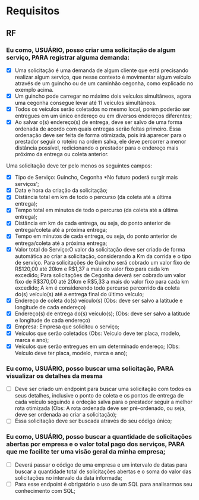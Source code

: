# Requisitos

## RF

### Eu como, USUÁRIO, posso criar uma solicitação de algum serviço, PARA registrar alguma demanda:

- [x] Uma solicitação é uma demanda de algum cliente que está precisando realizar algum serviço, que nesse contexto é movimentar algum veículo através de um guincho ou de um caminhão cegonha, como explicado no exemplo acima.
- [x] Um guincho pode carregar no máximo dois veículos simultâneos, agora uma cegonha consegue levar até 11 veículos simultâneos.
- [x] Todos os veículos serão coletados no mesmo local, porém poderão ser entregues em um único endereço ou em diversos endereços diferentes;
- [x] Ao salvar o(s) endereço(s) de entrega, deve ser salvo de uma forma ordenada de acordo com quais entregas serão feitas primeiro. Essa ordenação deve ser feita de forma otimizada, pois irá aparecer para o prestador seguir o roteiro na ordem salva, ele deve percorrer a menor distância possível, redicionando o prestador para o endereço mais próximo da entrega ou coleta anterior.

Uma solicitação deve ter pelo menos os seguintes campos:

- [x] Tipo de Serviço: Guincho, Cegonha \*No futuro poderá surgir mais serviços';
- [x] Data e hora da criação da solicitação;
- [x] Distância total em km de todo o percurso (da coleta até a última entrega);
- [x] Tempo total em minutos de todo o percurso (da coleta até a última entrega);
- [x] Distância em km de cada entrega, ou seja, do ponto anterior de entrega/coleta até a próxima entrega;
- [x] Tempo em minutos de cada entrega, ou seja, do ponto anterior de entrega/coleta até a próxima entrega;
- [x] Valor total do Serviço:O valor da solicitação deve ser criado de forma automática ao criar a solicitação, considerando a Km da corrida e o tipo de serviço. Para solicitações de Guincho será cobrado um valor fixo de R\$120,00 até 20km e R\$1,37 a mais do valor fixo para cada km excedido; Para solicitações de Cegonha deverá ser cobrado um valor fixo de R\$370,00 até 20km e R\$5,33 a mais do valor fixo para cada km excedido; A km é considerendo todo percurso percorrido da coleta do(s) veículo(s) até a entrega final do último veículo;
- [x] Endereço de coleta do(s) veículo(s) (Obs: deve ser salvo a latitude e longitude de cada endereço)
- [x] Endereço(s) de entrega do(s) veículo(s); (Obs: deve ser salvo a latitude e longitude de cada endereço)
- [x] Empresa: Empresa que solicitou o serviço;
- [x] Veículos que serão coletados (Obs: Veículo deve ter placa, modelo, marca e ano);
- [x] Veículos que serão entregues em um determinado endereço; (Obs: Veículo deve ter placa, modelo, marca e ano);

### Eu como, USUÁRIO, posso buscar uma solicitação, PARA visualizar os detalhes da mesma

- [ ] Deve ser criado um endpoint para buscar uma solicitação com todos os seus detalhes, inclusive o ponto de coleta e os pontos de entrega de cada veículo seguindo a ordeção salva para o prestador seguir a melhor rota otimizada (Obs: A rota ordenada deve ser pré-ordenado, ou seja, deve ser ordenada ao criar a solicitação);
- [ ] Essa solicitação deve ser buscada através do seu código único;

### Eu como, USUÁRIO, posso buscar a quantidade de solicitações abertas por empresa e o valor total pago dos serviços, PARA que me facilite ter uma visão geral da minha empresa;

- [ ] Deverá passar o código de uma empresa e um intervalo de datas para buscar a quantidade total de solicitações abertas e o soma do valor das solicitações no intervalo da data informada;
- [ ] Para esse endpoint é obrigatório o uso de um SQL para analisarmos seu conhecimento com SQL;
